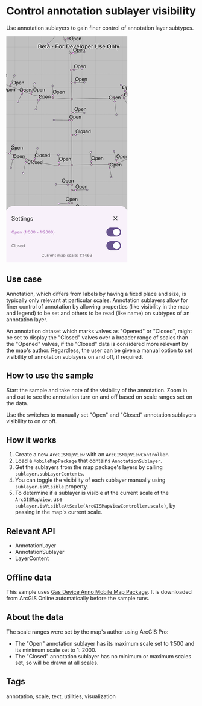 # Control annotation sublayer visibility

Use annotation sublayers to gain finer control of annotation layer subtypes.

![Image of control annotation sublayer visibility](control_annotation_sublayer_visibility.png)

## Use case

Annotation, which differs from labels by having a fixed place and size, is typically only relevant
at particular scales. Annotation sublayers allow for finer control of annotation by allowing
properties (like visibility in the map and legend) to be set and others to be read (like name) on
subtypes of an annotation layer.

An annotation dataset which marks valves as "Opened" or "Closed", might be set to display the "Closed" valves over a broader range of scales than the "Opened" valves, if the "Closed" data is
considered more relevant by the map's author. Regardless, the user can be given a manual option to
set visibility of annotation sublayers on and off, if required.

## How to use the sample

Start the sample and take note of the visibility of the annotation. Zoom in and out to see the
annotation turn on and off based on scale ranges set on the data.

Use the switches to manually set "Open" and "Closed" annotation sublayers visibility to on or off.

## How it works

1. Create a new `ArcGISMapView` with an `ArcGISMapViewController`.
2. Load a `MobileMapPackage` that contains `AnnotationSublayer`.
3. Get the sublayers from the map package's layers by calling `sublayer.subLayerContents`.
4. You can toggle the visibility of each sublayer manually using `sublayer.isVisible` property.
5. To determine if a sublayer is visible at the current scale of the `ArcGISMapView`,
   use `sublayer.isVisibleAtScale(ArcGISMapViewController.scale)`, by passing in the map's current
   scale.

## Relevant API

* AnnotationLayer
* AnnotationSublayer
* LayerContent

## Offline data

This sample
uses [Gas Device Anno Mobile Map Package](https://arcgisruntime.maps.arcgis.com/home/item.html?id=b87307dcfb26411eb2e92e1627cb615b).
It is downloaded from ArcGIS Online automatically before the sample runs.

## About the data

The scale ranges were set by the map's author using ArcGIS Pro:

* The "Open" annotation sublayer has its maximum scale set to 1:500 and its minimum scale set to 1:
  2000.
* The "Closed" annotation sublayer has no minimum or maximum scales set, so will be drawn at all
  scales.

## Tags

annotation, scale, text, utilities, visualization

